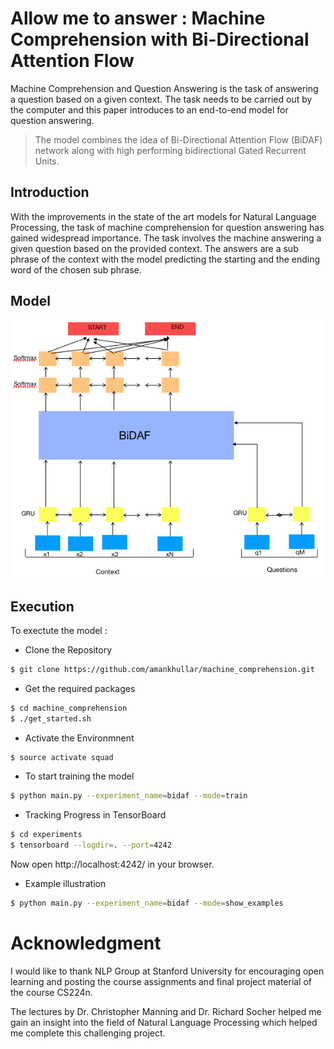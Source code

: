 # Allow me to answer : Machine Comprehension with Bi-Directional Attention Flow
Machine Comprehension and Question Answering is the task of answering a question based on a given context. The task needs to be carried out by the computer and this paper introduces to an end-to-end model for question answering. 
>The model combines the idea of Bi-Directional Attention Flow (BiDAF) network along with high performing bidirectional Gated Recurrent Units.

## Introduction

With the improvements in the state of the art models for Natural Language Processing, the task of machine comprehension for question answering has gained widespread importance.  The task involves the machine answering a given question based on the provided context. The answers are a sub phrase of the context with the model predicting the starting and the ending word of the chosen sub phrase.

## Model

![Model Architecture](model.png?raw=true)

## Execution

To exectute the model : 
 - Clone the Repository
```sh
$ git clone https://github.com/amankhullar/machine_comprehension.git
```

- Get the required packages
```sh
$ cd machine_comprehension
$ ./get_started.sh
```

- Activate the Environmnent
```sh
$ source activate squad
```

- To start training the model
```sh
$ python main.py --experiment_name=bidaf --mode=train
```
- Tracking Progress in TensorBoard
```sh
$ cd experiments
$ tensorboard --logdir=. --port=4242
```
Now open http://localhost:4242/ in your browser.

- Example illustration
```sh
$ python main.py --experiment_name=bidaf --mode=show_examples
```
# Acknowledgment

I would like to thank NLP Group at Stanford University for encouraging open learning and posting the course assignments and final project material of the course CS224n.

The lectures by Dr. Christopher Manning and Dr. Richard Socher helped me gain an insight into the field of Natural Language Processing which helped me complete this challenging project.
